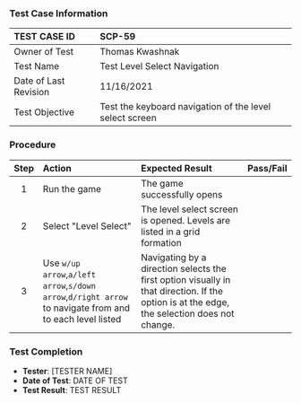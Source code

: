 ### Test Case Information
| TEST CASE ID | SCP-59 |
| :--- | :--- |
| Owner of Test | Thomas Kwashnak |
| Test Name | Test Level Select Navigation |
| Date of Last Revision | 11/16/2021 |
| Test Objective | Test the keyboard navigation of the level select screen |

### Procedure

|Step | Action | Expected Result | Pass/Fail     |
|:---:| :---        |    :----  | :---: |
|1| Run the game| The game successfully opens ||
|2|Select "Level Select"|The level select screen is opened. Levels are listed in a grid formation||
|3|Use `w/up arrow`,`a/left arrow`,`s/down arrow`,`d/right arrow` to navigate from and to each level listed|Navigating by a direction selects the first option visually in that direction. If the option is at the edge, the selection does not change.|| 

### Test Completion
- **Tester**: [TESTER NAME]
- **Date of Test**: DATE OF TEST
- **Test Result**: TEST RESULT